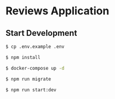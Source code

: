 # Reviews Application

## Start Development
```bash
$ cp .env.example .env
```

```bash
$ npm install
```

```bash
$ docker-compose up -d
```

```bash
$ npm run migrate
```

```bash
$ npm run start:dev
```
